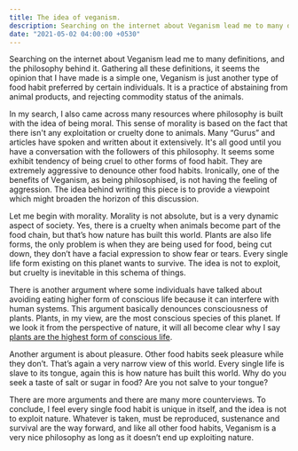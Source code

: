```yaml
---
title: The idea of veganism.
description: Searching on the internet about Veganism lead me to many definitions, and the philosophy behind Veganism. Gathering all these definitions, it seems the opinion that I have made is a simple one, veganism is just another type of food habit preferred by certain individuals. Veganism is a practice of abstaining from animal products, and rejecting commodity status of animals.
date: "2021-05-02 04:00:00 +0530"
---
```


Searching on the internet about Veganism lead me to many definitions, and the philosophy behind it. Gathering all these definitions, it seems the opinion that I have made is a simple one, Veganism is just another type of food habit preferred by certain individuals. It is a practice of abstaining from animal products, and rejecting commodity status of the animals.

In my search, I also came across many resources where philosophy is built with the idea of being moral. This sense of morality is based on the fact that there isn't any exploitation or cruelty done to animals. Many “Gurus” and articles have spoken and written about it extensively. It's all good until you have a conversation with the followers of this philosophy. It seems some exhibit tendency of being cruel to other forms of food habit. They are extremely aggressive to denounce other food habits. Ironically, one of the benefits of Veganism, as being philosophised, is not having the feeling of aggression.
The idea behind writing this piece is to provide a viewpoint which might broaden the horizon of this discussion.

Let me begin with morality. Morality is not absolute, but is a very dynamic aspect of society. Yes, there is a cruelty when animals become part of the food chain, but that’s how nature has built this world. Plants are also life forms, the only problem is when they are being used for food, being cut down, they don’t have a facial expression to show fear or tears. Every single life form existing on this planet wants to survive. The idea is not to exploit, but cruelty is inevitable in this schema of things.

There is another argument where some individuals have talked about avoiding eating higher form of conscious life because it can interfere with human systems. This argument basically denounces consciousness of plants. Plants, in my view, are the most conscious species of this planet. If we look it from the perspective of nature, it will all become clear why I say <a href="https://roopesh-singh.com/blog/highest-form-of-conscious-life/">plants are the highest form of conscious life</a>.

Another argument is about pleasure. Other food habits seek pleasure while they don’t. That’s again a very narrow view of this world. Every single life is slave to its tongue, again this is how nature has built this world. Why do you seek a taste of salt or sugar in food? Are you not salve to your tongue?

There are more arguments and there are many more counterviews. To conclude, I feel every single food habit is unique in itself, and the idea is not to exploit nature. Whatever is taken, must be reproduced, sustenance and survival are the way forward, and like all other food habits, Veganism is a very nice philosophy as long as it doesn’t end up exploiting nature.


